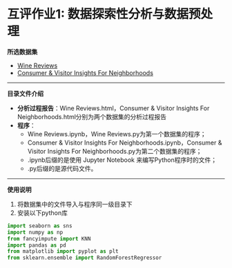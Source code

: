 # 互评作业1: 数据探索性分析与数据预处理
**所选数据集**
- [Wine Reviews](https://www.kaggle.com/zynicide/wine-reviews "Wine Reviews")
- [Consumer & Visitor Insights For Neighborhoods](https://www.kaggle.com/safegraph/visit-patterns-by-census-block-group "Consumer & Visitor Insights For Neighborhoods")

------------

**目录文件介绍**
- **分析过程报告**：Wine Reviews.html，Consumer & Visitor Insights For Neighborhoods.html分别为两个数据集的分析过程报告
- **程序**：
	- Wine Reviews.ipynb，Wine Reviews.py为第一个数据集的程序；
	- Consumer & Visitor Insights For Neighborhoods.ipynb，Consumer & Visitor Insights For Neighborhoods.py为第二个数据集的程序；
	- .ipynb后缀的是使用 Jupyter Notebook 来编写Python程序时的文件；
	- .py后缀的是源代码文件。

------------

**使用说明**
1. 将数据集中的文件导入与程序同一级目录下
2. 安装以下python库
```python
import seaborn as sns
import numpy as np
from fancyimpute import KNN
import pandas as pd
from matplotlib import pyplot as plt
from sklearn.ensemble import RandomForestRegressor
```

